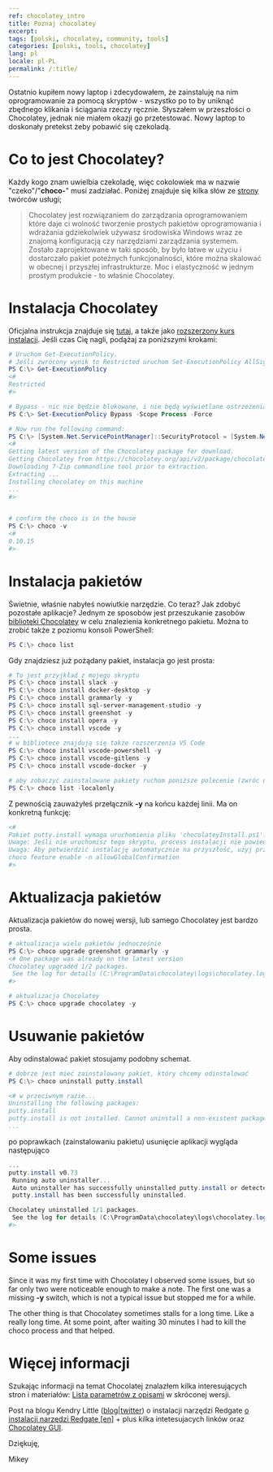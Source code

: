 ```yaml
---
ref: chocolatey_intro
title: Poznaj chocolatey
excerpt: 
tags: [polski, chocolatey, community, tools]
categories: [polski, tools, chocolatey]
lang: pl
locale: pl-PL
permalink: /:title/
---
```


Ostatnio kupiłem nowy laptop i zdecydowałem, że zainstaluję na nim oprogramowanie za pomocą skryptów - wszystko po to by uniknąć zbędnego klikania i ściągania rzeczy ręcznie. Słyszałem w przeszłości o Chocolatey, jednak nie miałem okazji go przetestować. Nowy laptop to doskonały pretekst żeby pobawić się czekoladą.

# Co to jest Chocolatey?
Każdy kogo znam uwielbia czekoladę, więc cokolowiek ma w nazwie "czeko"/"**choco-**" musi zadziałać. Poniżej znajduje się kilka słów ze [strony](https://chocolatey.org/how-chocolatey-works) twórców usługi;

> Chocolatey jest rozwiązaniem do zarządzania oprogramowaniem które daje ci wolność tworzenie prostych pakietów oprogramowania i wdrażania gdziekolwiek używasz środowiska Windows wraz ze znajomą konfiguracją czy narzędziami zarządzania systemem.
> Zostało zaprojektowane w taki sposób, by było łatwe w użyciu i dostarczało pakiet poteżnych funkcjonalności, które można skalować w obecnej i przyszłej infrastrukturze. Moc i elastyczność w jednym prostym produkcie - to właśnie Chocolatey.

# Instalacja Chocolatey
Oficjalna instrukcja znajduje się [tutaj](https://chocolatey.org/install), a także jako [rozszerzony kurs instalacji](https://chocolatey.org/courses/installation/installing). Jeśli czas Cię nagli, podążaj za poniższymi krokami: 

```powershell
# Uruchom Get-ExecutionPolicy. 
# Jeśli zwrócony wynik to Restricted uruchom Set-ExecutionPolicy AllSigned lub Set-ExecutionPolicy Bypass -Scope Process.
PS C:\> Get-ExecutionPolicy
<#
Restricted
#>

# Bypass - nic nie będzie blokowane, i nie będą wyświetlane ostrzeżenia oraz monity.
PS C:\> Set-ExecutionPolicy Bypass -Scope Process -Force

# Now run the following command:
PS C:\> [System.Net.ServicePointManager]::SecurityProtocol = [System.Net.ServicePointManager]::SecurityProtocol -bor 3072; iex ((New-Object System.Net.WebClient).DownloadString('https://chocolatey.org/install.ps1'))
<#
Getting latest version of the Chocolatey package for download.
Getting Chocolatey from https://chocolatey.org/api/v2/package/chocolatey/0.10.15.
Downloading 7-Zip commandline tool prior to extraction.
Extracting ...
Installing chocolatey on this machine
...
#>


# confirm the choco is in the house
PS C:\> choco -v
<#
0.10.15
#>
```

# Instalacja pakietów

Świetnie, właśnie nabyłeś nowiutkie narzędzie. Co teraz? Jak zdobyć pozostałe aplikacje? 
Jednym ze sposobów jest przeszukanie zasobów [biblioteki Chocolatey](https://chocolatey.org/packages) w celu znalezienia konkretnego pakietu.
Można to zrobić także z poziomu konsoli PowerShell:

```powershell
PS C:\> choco list
```

Gdy znajdziesz już pożądany pakiet, instalacja go jest prosta:

```powershell
# To jest przyjkład z mojego skryptu
PS C:\> choco install slack -y
PS C:\> choco install docker-desktop -y
PS C:\> choco install grammarly -y
PS C:\> choco install sql-server-management-studio -y
PS C:\> choco install greenshot -y
PS C:\> choco install opera -y
PS C:\> choco install vscode -y
...
# w bibliotece znajdują się także rozszerzenia VS Code
PS C:\> choco install vscode-powershell -y
PS C:\> choco install vscode-gitlens -y
PS C:\> choco install vscode-docker -y

# aby zobaczyć zainstalowane pakiety ruchom poniższe polecenie (zwróc uwagę na przełącznik **-localonly**)
PS C:\> choco list -localonly
```

Z pewnością zauważyłeś przełącznik **-y** na końcu każdej linii. Ma on konkretną funkcję:

```powershell
<#
Pakiet putty.install wymaga uruchomienia pliku 'chocolateyInstall.ps1'.
Uwage: Jeśli nie uruchomisz tego skryptu, process instalacji nie powiedzie się.
Uwaga: Aby potwierdzić instalację automatycznie na przyszłość, użyj przełącznika '-y' lub zmień ustawienie::
choco feature enable -n allowGlobalConfirmation
#>
```

# Aktualizacja pakietów

Aktualizacja pakietów do nowej wersji, lub samego Chocolatey jest bardzo prosta.

```powershell
# aktualizacja wielu pakietów jednocześnie
PS C:\> choco upgrade greenshot grammarly -y
<# One package was already on the latest version
Chocolatey upgraded 1/2 packages. 
 See the log for details (C:\ProgramData\chocolatey\logs\chocolatey.log).
#>

# aktualizacja Chocolatey
PS C:\> choco upgrade chocolatey -y
```

# Usuwanie pakietów

Aby odinstalować pakiet stosujamy podobny schemat.

```powershell
# dobrze jest mieć zainstalowany pakiet, który chcemy odinstalować
PS C:\> choco uninstall putty.install

<# w przeciwnym razie...
Uninstalling the following packages:
putty.install
putty.install is not installed. Cannot uninstall a non-existent package.
...
```

po poprawkach (zainstalowaniu pakietu) usunięcie aplikacji wygląda następująco

```powershell
...
putty.install v0.73
 Running auto uninstaller...
 Auto uninstaller has successfully uninstalled putty.install or detected previous uninstall.
 putty.install has been successfully uninstalled.

Chocolatey uninstalled 1/1 packages. 
 See the log for details (C:\ProgramData\chocolatey\logs\chocolatey.log).
#>
```

# Some issues

Since it was my first time with Chocolatey I observed some issues, but so far only two were noticeable enough to make a note. The first one was a missing **-y** switch, which is not a typical issue but stopped me for a while.

The other thing is that Chocolatey sometimes stalls for a long time. Like a really long time. At some point, after waiting 30 minutes I had to kill the choco process and that helped.

# Więcej informacji

Szukając informacji na temat Chocolatej znalazłem kilka interesujących stron i materiałów:
[Lista parametrów z opisami](https://gist.github.com/yunga/99d04694e2466e017c5502d7c828d4f4) w skróconej wersji. 

Post na blogu Kendry Little ([blog](http://sqlworkbooks.com/)\|[twitter](https://twitter.com/Kendra_Little)) o instalacji narzędzi Redgate [o instalacji narzędzi Redgate [en]](https://littlekendra.com/2019/12/02/installing-redgate-sql-toolbelt-with-chocolatey/) + plus kilka intetesujacych linków oraz [Chocolatey GUI](https://chocolatey.github.io/ChocolateyGUI/about).

Dziękuję,

Mikey
